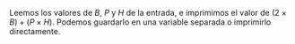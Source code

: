 Leemos los valores de $B$, $P$ y $H$ de la entrada, e imprimimos el valor de $(2 \times B) + (P \times H)$. Podemos guardarlo en una variable separada o imprimirlo directamente.